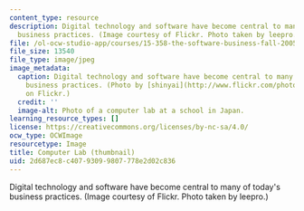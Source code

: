 ```yaml
---
content_type: resource
description: Digital technology and software have become central to many of today's
  business practices. (Image courtesy of Flickr. Photo taken by leepro.)
file: /ol-ocw-studio-app/courses/15-358-the-software-business-fall-2005/2d687ec8c40793099807778e2d02c836_15-358f05-th.jpg
file_size: 13540
file_type: image/jpeg
image_metadata:
  caption: Digital technology and software have become central to many of today's
    business practices. (Photo by [shinyai](http://www.flickr.com/photos/shinyai/278022940/)
    on Flickr.)
  credit: ''
  image-alt: Photo of a computer lab at a school in Japan.
learning_resource_types: []
license: https://creativecommons.org/licenses/by-nc-sa/4.0/
ocw_type: OCWImage
resourcetype: Image
title: Computer Lab (thumbnail)
uid: 2d687ec8-c407-9309-9807-778e2d02c836
---
```

Digital technology and software have become central to many of today's business practices. (Image courtesy of Flickr. Photo taken by leepro.)